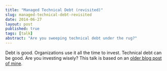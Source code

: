 ```yaml
---
title: "Managed Technical Debt (revisited)"
slug: managed-technical-debt-revisited
date: 2014-06-27
layout: post
published: true
tags: [talk]
abstract: "Are you sweeping technical debt under the rug?"
---
```


Debt is good. Organizations use it all the time to invest. Technical debt can be good. Are you investing wisely?
This talk is based on an [older blog post of mine](/2013/07/managed-technical-debt/).

<script async class="speakerdeck-embed" data-id="be237370e027013121922af1816f6724" data-ratio="1.33333333333333" src="//speakerdeck.com/assets/embed.js"></script>

